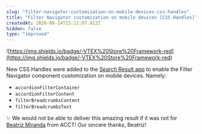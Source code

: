```yaml
---
slug: "filter-navigator-customization-on-mobile-devices-css-handles"
title: "Filter Navigator customization on mobile devices [CSS Handles]"
createdAt: 2020-08-14T15:11:07.812Z
hidden: false
type: "improved"
---
```


![https://img.shields.io/badge/-VTEX%20Store%20Framework-red](https://img.shields.io/badge/-VTEX%20Store%20Framework-red)

New CSS Handles were added to the [Search Result app](https://vtex.io/docs/components/all/vtex.search-result/) to enable the Filter Navigator component customization on mobile devices. Namely:

- `accordionFilterContainer`         
- `accordionFilterContent` 
- `filterBreadcrumbsContent` 
- `filterBreadcrumbsText`

:sparkles: We would not be able to deliver this amazing result if it was not for [Beatriz Miranda](https://github.com/BeatrizMiranda) from ACCT! Our sincere thanks, Beatriz!
